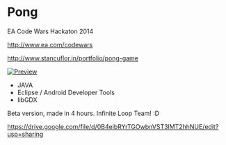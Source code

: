 Pong
====

EA Code Wars Hackaton 2014

http://www.ea.com/codewars

http://www.stancuflor.in/portfolio/pong-game

[![Preview](http://img.youtube.com/vi/YfEcGTAMUwY/0.jpg)](https://www.youtube.com/watch?v=YfEcGTAMUwY)

- JAVA
- Eclipse / Android Developer Tools
- libGDX

Beta version, made ​​in 4 hours. Infinite Loop Team! :D

https://drive.google.com/file/d/0B4eibRYrTGOwbnVST3lMT2hhNUE/edit?usp=sharing